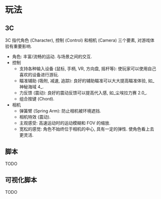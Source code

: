 # 玩法

## 3C

3C 指代角色 (Character), 控制 (Control) 和相机 (Camera) 三个要素, 对游戏体验有重要影响.

- 角色: 丰富/流畅的运动. 与场景之间的交互.
- 控制
  - 支持各种输入设备 (鼠标, 手柄, VR, 方向盘, 摇杆等): 使玩家可以使用自己喜欢的设备进行游玩.
  - 瞄准辅助 (吸附, 减速, 追踪): 良好的辅助瞄准可以大大提高瞄准体验, 如_神秘海域 4_.
  - 力反馈 (震动): 良好的震动反馈可以提高代入感, 如_尘埃拉力赛 2.0_.
  - 组合按键 (Chord).
- 相机
  - 弹簧臂 (Spring Arm): 防止相机被环境遮挡.
  - 相机特效 (震动).
  - 主观感受: 高速运动时的运动模糊和 FOV 的缩放.
  - 宽松的感觉: 角色不始终位于相机的中心, 具有一定的弹性. 使角色看上去更灵活.

## 脚本

TODO

## 可视化脚本

TODO

